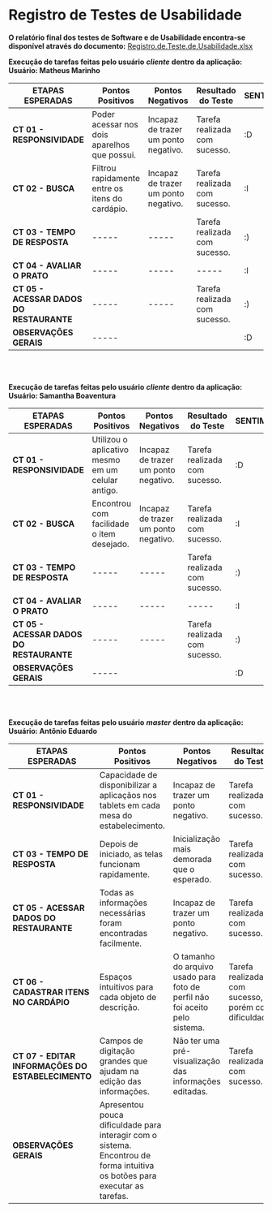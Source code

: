 # Registro de Testes de Usabilidade

**O relatório final dos testes de Software e de Usabilidade encontra-se disponível através do documento:**
[Registro.de.Teste.de.Usabilidade.xlsx](https://github.com/ICEI-PUC-Minas-PMV-ADS/pmv-ads-2023-1-e3-proj-mov-t3-grupo3/files/11559098/Registro.de.Teste.de.Usabilidade.xlsx)



**Execução de tarefas feitas pelo usuário** ***cliente*** **dentro da aplicação: Usuário: Matheus Marinho**

| **ETAPAS ESPERADAS** | **Pontos Positivos** | **Pontos Negativos** | **Resultado do Teste** | **SENTIMENTO** |
|        ---      	 |         ---    	|       -----     	|        ----       |    -----     | 
| **CT 01 - RESPONSIVIDADE**     |    Poder acessar nos dois aparelhos que possui.  | Incapaz de trazer um ponto negativo. |   Tarefa realizada com sucesso.|    :D   |        
| **CT 02 - BUSCA**  | Filtrou rapidamente entre os itens do cardápio.  | Incapaz de trazer um ponto negativo. |   Tarefa realizada com sucesso. |    :I   |  
| **CT 03 - TEMPO DE RESPOSTA** | ----- |-----  | Tarefa realizada com sucesso.|     :)   |     
| **CT 04 - AVALIAR O PRATO** | -----  | ----- | ----- | :I |         
| **CT 05 - ACESSAR DADOS DO RESTAURANTE**    | -----| ----- | Tarefa realizada com sucesso. |  :) |                        
|**OBSERVAÇÕES GERAIS**   | -----  |     |      | :D  |  
       
<br />
<br />       
       
**Execução de tarefas feitas pelo usuário** ***cliente*** **dentro da aplicação: Usuário: Samantha Boaventura**

| **ETAPAS ESPERADAS** | **Pontos Positivos** | **Pontos Negativos** | **Resultado do Teste** | **SENTIMENTO** |
|        ---      	 |         ---    	|       -----     	|        ----       |    -----     | 
| **CT 01 - RESPONSIVIDADE**     |   Utilizou o aplicativo mesmo em um celular antigo.    | Incapaz de trazer um ponto negativo. |  Tarefa realizada com sucesso. |    :D   |        
| **CT 02 - BUSCA**  | Encontrou com facilidade o item desejado.  | Incapaz de trazer um ponto negativo. |  Tarefa realizada com sucesso. |    :I   |  
| **CT 03 - TEMPO DE RESPOSTA** | ----- |-----  | Tarefa realizada com sucesso.|     :)   |     
| **CT 04 - AVALIAR O PRATO** | -----  | ----- | ----- | :I |         
| **CT 05 - ACESSAR DADOS DO RESTAURANTE**    | -----| ----- | Tarefa realizada com sucesso. |  :) |                      
|**OBSERVAÇÕES GERAIS**   | -----  |     |      | :D  |  
       
<br />
<br />       

**Execução de tarefas feitas pelo usuário** ***master*** **dentro da aplicação: Usuário: Antônio Eduardo**

| **ETAPAS ESPERADAS** | **Pontos Positivos** | **Pontos Negativos** | **Resultado do Teste** | **SENTIMENTO** |
|        ---      	 |         ---    	|       -----     	|        ----       |    -----     | 
| **CT 01 - RESPONSIVIDADE**     |    Capacidade de disponibilizar a aplicaçãos nos tablets em cada mesa do estabelecimento.    | Incapaz de trazer um ponto negativo. |  Tarefa realizada com sucesso.|    :D   |        
| **CT 03 - TEMPO DE RESPOSTA** | Depois de iniciado, as telas funcionam rapidamente. | Inicialização mais demorada que o esperado.  | Tarefa realizada com sucesso.|     :)   |            
| **CT 05 - ACESSAR DADOS DO RESTAURANTE**    |Todas as informações necessárias foram encontradas facilmente.|Incapaz de trazer um ponto negativo. | Tarefa realizada com sucesso.|  :D |         
| **CT 06 - CADASTRAR ITENS NO CARDÁPIO**    | Espaços intuitivos para cada objeto de descrição. | O tamanho do arquivo usado para foto de perfil não foi aceito pelo sistema. | Tarefa realizada com sucesso, porém com dificuldade. |   :) |          
| **CT 07 - EDITAR INFORMAÇÕES DO ESTABELECIMENTO**  | Campos de digitação grandes que ajudam na edição das informações. | Não ter uma pré-visualização das informações editadas. |   Tarefa realizada com sucesso. |    :) |                
|**OBSERVAÇÕES GERAIS**   | Apresentou pouca dificuldade para interagir com o sistema. Encontrou de forma intuitiva os botões para executar as tarefas.  |     |      | :D  |  
       
<br />
<br />      


